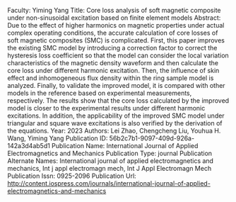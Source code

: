 Faculty: Yiming Yang
Title: Core loss analysis of soft magnetic composite under non-sinusoidal excitation based on finite element models
Abstract: Due to the effect of higher harmonics on magnetic properties under actual complex operating conditions, the accurate calculation of core losses of soft magnetic composites (SMC) is complicated. First, this paper improves the existing SMC model by introducing a correction factor to correct the hysteresis loss coefficient so that the model can consider the local variation characteristics of the magnetic density waveform and then calculate the core loss under different harmonic excitation. Then, the influence of skin effect and inhomogeneous flux density within the ring sample model is analyzed. Finally, to validate the improved model, it is compared with other models in the reference based on experimental measurements, respectively. The results show that the core loss calculated by the improved model is closer to the experimental results under different harmonic excitations. In addition, the applicability of the improved SMC model under triangular and square wave excitations is also verified by the derivation of the equations.
Year: 2023
Authors: Lei Zhao, Chengcheng Liu, Youhua H. Wang, Yiming Yang
Publication ID: 56b2c7b1-9097-409d-926a-142a3d4ab5d1
Publication Name: International Journal of Applied Electromagnetics and Mechanics
Publication Type: journal
Publication Alternate Names: International journal of applied electromagnetics and mechanics, Int j appl electromagn mech, Int J Appl Electromagn Mech
Publication Issn: 0925-2096
Publication Url: http://content.iospress.com/journals/international-journal-of-applied-electromagnetics-and-mechanics
